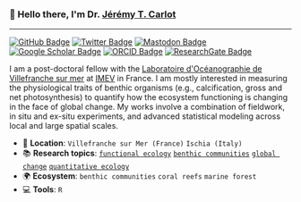 ### :wave: Hello there, I'm Dr. [Jérémy T. Carlot](https://jaycrlt.github.io)

---

[![GitHub Badge](https://img.shields.io/badge/GitHub-181717?logo=github&logoColor=fff&style=flat)](https://jaycrlt.github.io)
[![Twitter Badge](https://img.shields.io/badge/Twitter-1DA1F2?logo=twitter&logoColor=fff&style=flat)](https://twitter.com/Jerem_Carlot)
[![Mastodon Badge](https://img.shields.io/badge/Mastodon-6364FF?logo=mastodon&logoColor=fff&style=flat)](https://ecoevo.social/@JeremCarlot)
[![Google Scholar Badge](https://img.shields.io/badge/Google%20Scholar-4285F4?logo=googlescholar&logoColor=fff&style=flat)](https://scholar.google.com/citations?user=Eotjew0AAAAJ&hl=en&oi=sra)
[![ORCID Badge](https://img.shields.io/badge/ORCID-A6CE39?logo=orcid&logoColor=fff&style=flat)](https://orcid.org/0000-0003-0887-8005)
[![ResearchGate Badge](https://img.shields.io/badge/ResearchGate-0CB?logo=researchgate&logoColor=fff&style=flat)](https://www.researchgate.net/profile/Jeremy-Carlot)

I am a post-doctoral fellow with the [Laboratoire d'Océanographie de Villefranche sur mer](https://lov.imev-mer.fr/web/) at [IMEV](https://www.imev-mer.fr/web/) in France. I am mostly interested in measuring the physiological traits of benthic organisms (e.g., calcification, gross and net photosynthesis) to quantify how the ecosystem functioning is changing in the face of global change. My works involve a combination of fieldwork, in situ and ex-situ experiments, and advanced statistical modeling across local and large spatial scales.

* :house_with_garden: **Location**: `Villefranche sur Mer (France)` `Ischia (Italy)`
* :books: **Research topics**: [`functional ecology`](https://scholar.google.com/scholar?hl=en&as_sdt=0%2C5&q=functional+ecology&btnG=) [`benthic communities`](https://scholar.google.com/scholar?hl=en&as_sdt=0%2C5&q=benthic+communities&btnG=) [`global change`](https://scholar.google.com/scholar?hl=en&as_sdt=0%2C5&q=global+change&btnG=) [`quantitative ecology`](https://scholar.google.com/scholar?hl=en&as_sdt=0%2C5&q=quantitative+ecology&btnG=)
* :earth_africa: **Ecosystem**: `benthic communities` `coral reefs` `marine forest` 
* :computer: **Tools**: `R`
